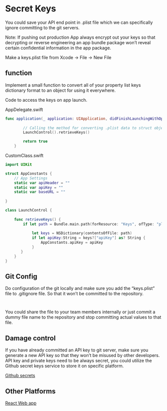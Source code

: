 # Secret Keys


You could save your API end point in .plist file which we can specifically ignore committing to the git servers.

Note: If pushing out production App always encrypt out your keys so that decrypting or reverse engineering an app bundle package won’t reveal certain confidential information in the app package.


Make a keys.plist file from Xcode -> File -> New File



## function 

Implement a small function to convert all of your property list keys dictionary format to an object for using it everywhere.

Code to access the keys on app launch.

AppDelegate.swift
```swift
func application(_ application: UIApplication, didFinishLaunchingWithOptions launchOptions: [UIApplication.LaunchOptionsKey: Any]?) -> Bool {
        
        // Calling the method for converting .plist data to struct object.
        LaunchControl().retrieveKeys()

        return true
    }
```

CustomClass.swift
```swift
import UIKit

struct AppConstants {
    // App Settings
    static var apiHeader = ""
    static var apiKey = ""
    static var baseURL = ""
    
}

class LaunchControl {
    
    func retrieveKeys() {
        if let path = Bundle.main.path(forResource: "Keys", ofType: "plist") {
            
            let keys = NSDictionary(contentsOfFile: path)
            if let apiKey:String = keys?["apiKey"] as? String {
                AppConstants.apiKey = apiKey
            }
       }
    }
}
```


## Git Config

Do configuration of the git locally and make sure you add the “keys.plist” file to .gitignore file. So that it won’t be committed to the repository. 
```gitignore


```
You could share the file to your team members internally or just commit a dummy file name to the repository and stop committing actual values to that file.
   

## Damage control

If you have already committed an API key to git server, make sure you generate a new API key so that they won’t be misused by other developers.
API key and private keys need to be always secret, you could utilize the Github secret keys service to store it on specific platform.

[Github secrets](https://docs.github.com/en/actions/reference/encrypted-secrets)

## Other Platforms

[React Web app](https://medium.com/better-programming/how-to-hide-your-api-keys-c2b952bc07e6)